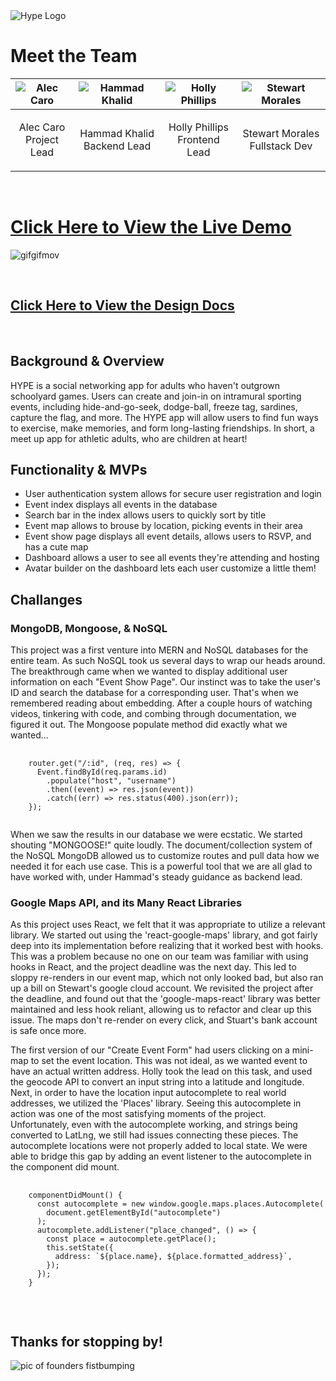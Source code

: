 <img src="https://i.ibb.co/2sJSr3J/Screen-Shot-2021-04-02-at-12-44-25-PM.png" alt="Hype Logo" border="0">

<br/>
<h1>Meet the Team</h1>
<table>
<thead>
<tr>
<th><img src="https://i.ibb.co/jvCDtCD/alec-caro.jpg" alt="Alec Caro"></th>
<th><img src="https://i.ibb.co/VSFy3Gw/IMG-5549.jpg" alt="Hammad Khalid"></th>
<th><img src="https://i.ibb.co/hZNqC9S/Holly-Phillips.png" alt="Holly Phillips"></th>
<th><img src="https://i.ibb.co/10FSPjJ/IMG-0876.png" alt="Stewart Morales"></th>
</tr>
</thead>
<tbody>
<tr>
<td><p align="center">Alec Caro<br/>Project Lead</p></td>
<td><p align="center">Hammad Khalid<br/>Backend Lead</p></td>
<td><p align="center">Holly Phillips<br/>Frontend Lead</p></td>
<td><p align="center">Stewart Morales<br/>Fullstack Dev</p></td>
</tr>
</tbody>
</table>

<a href="http://hype-event.herokuapp.com/#/"><br/><h1>Click Here to View the Live Demo</h1></a>
<img src="https://drive.google.com/uc?export=view&id=1_BFBD1O-MPNJTShizjAVW_AFAj9y40eq" alt="gifgifmov" border="0">

<a href="https://github.com/hollyjphilly/HYPE/wiki"><br/><h2>Click Here to View the Design Docs</h2></a>
<br/>

<h2>Background & Overview</h2>
<p>HYPE is a social networking app for adults who haven't outgrown schoolyard games. Users can create and join-in on intramural sporting events, including hide-and-go-seek, dodge-ball, freeze tag, sardines, capture the flag, and more. The HYPE app will allow users to find fun ways to exercise, make memories, and form long-lasting friendships. In short, a meet up app for athletic adults, who are children at heart!</p>

<h2>Functionality & MVPs</h2>
<ul>
<li>User authentication system allows for secure user registration and login</li>
<li>Event index displays all events in the database</li>
<li>Search bar in the index allows users to quickly sort by title</li>
<li>Event map allows to brouse by location, picking events in their area</li>
<li>Event show page displays all event details, allows users to RSVP, and has a cute map</li>
<li>Dashboard allows a user to see all events they're attending and hosting</li>
<li>Avatar builder on the dashboard lets each user customize a little them!</li>
</ul>

<h2>Challanges</h2>

<h3>MongoDB, Mongoose, & NoSQL</h3>

<p>This project was a first venture into MERN and NoSQL databases for the entire team. As such NoSQL took us several days to wrap our heads around. The breakthrough came when we wanted to display additional user information on each "Event Show Page". Our instinct was to take the user's ID and search the database for a corresponding user. That's when we remembered reading about embedding. After a couple hours of watching videos, tinkering with code, and combing through documentation, we figured it out. The Mongoose populate method did exactly what we wanted...</p>

<pre>
  <code>
    router.get("/:id", (req, res) => {
      Event.findById(req.params.id)
        .populate("host", "username")
        .then((event) => res.json(event))
        .catch((err) => res.status(400).json(err));
    });
  </code>
</pre>

<p>When we saw the results in our database we were ecstatic. We started shouting "MONGOOSE!" quite loudly. The document/collection system of the NoSQL MongoDB allowed us to customize routes and pull data how we needed it for each use case. This is a powerful tool that we are all glad to have worked with, under Hammad's steady guidance as backend lead.</p>

<h3>Google Maps API, and its Many React Libraries</h3>

<!-- <p>While the Google Maps API is well documented, it was by no means easy to learn or implement. The first big hurdle was in trying to hide our API Key. Alec had previously hidden an API key in Rails, and undertook figuring out how to hide it in MERN. After much fiddling, we learned that keys in MERN needed to be hidden in the source folder. The plot thickened when we learned this technique was incompatible with our Heroku hosting. After so much struggle, it turned out the best way to protect our key was not to hide it at all. Instead we white-listed all sites that would use the key for development and production.</p> -->

<p>As this project uses React, we felt that it was appropriate to utilize a relevant library. We started out using the 'react-google-maps' library, and got fairly deep into its implementation before realizing that it worked best with hooks. This was a problem because no one on our team was familiar with using hooks in React, and the project deadline was the next day. This led to sloppy re-renders in our event map, which not only looked bad, but also ran up a bill on Stewart's google cloud account. We revisited the project after the deadline, and found out that the 'google-maps-react' library was better maintained and less hook reliant, allowing us to refactor and clear up this issue. The maps don't re-render on every click, and Stuart's bank account is safe once more.</p>

<p>The first version of our "Create Event Form" had users clicking on a mini-map to set the event location. This was not ideal, as we wanted event to have an actual written address. Holly took the lead on this task, and used the geocode API to convert an input string into a latitude and longitude. Next, in order to have the location input autocomplete to real world addresses, we utilized the 'Places' library. Seeing this autocomplete in action was one of the most satisfying moments of the project. Unfortunately, even with the autocomplete working, and strings being converted to LatLng, we still had issues connecting these pieces. The autocomplete locations were not properly added to local state. We were able to bridge this gap by adding an event listener to the autocomplete in the component did mount.</p>

<pre>
  <code>
    componentDidMount() {
      const autocomplete = new window.google.maps.places.Autocomplete(
        document.getElementById("autocomplete")
      );
      autocomplete.addListener("place_changed", () => {
        const place = autocomplete.getPlace();
        this.setState({
          address: `${place.name}, ${place.formatted_address}`,
        });
      });
    }
  </code>
</pre>

<br/>
<h2>Thanks for stopping by!</h2>
<img src="https://i.ibb.co/mTYrnMW/fistbump.png" alt="pic of founders fistbumping">

